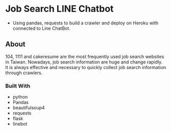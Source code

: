 # Job Search LINE Chatbot

* Using pandas, requests to build a crawler and deploy on Heroku with connected to Line ChatBot.

## About
104, 1111 and cakeresume are the most frequently used job search websites in Taiwan.
Nowadays, job search information are huge and change rapidly. It is always effective and necessary to quickly collect job search information through crawlers.

### Built With
* python
* Pandas
* beautifulsoup4
* requests
* flask
* linebot
